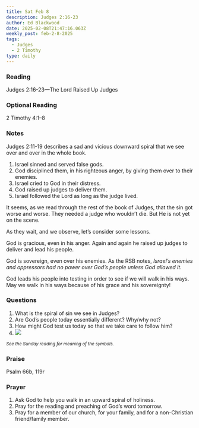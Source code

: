 ```yaml
---
title: Sat Feb 8
description: Judges 2:16-23
author: Ed Blackwood
date: 2025-02-08T21:47:16.063Z
weekly_post: feb-2-8-2025
tags:
  - Judges
  - 2 Timothy
type: daily
---
```

### Reading

Judges 2:16-23—The Lord Raised Up Judges

### Optional Reading

2 Timothy 4:1–8

### Notes



Judges 2:11-19 describes a sad and vicious downward spiral that we see over and over in the whole book. 

1. Israel sinned and served false gods.
2. God disciplined them, in his righteous anger, by giving them over to their enemies.
3. Israel cried to God in their distress.
4. God raised up judges to deliver them.
5. Israel followed the Lord as long as the judge lived.

It seems, as we read through the rest of the book of Judges, that the sin got worse and worse. They needed a judge who wouldn’t die. But He is not yet on the scene. 

As they wait, and we observe, let’s consider some lessons. 

God is gracious, even in his anger. Again and again he raised up judges to deliver and lead his people.

God is sovereign, even over his enemies. As the RSB notes, *Israel’s enemies and oppressors had no power over God’s people unless God allowed it.*

God leads his people into testing in order to see if we will walk in his ways. May we walk in his ways because of his grace and his sovereignty!

### Questions

1. What is the spiral of sin we see in Judges?
2. Are God’s people today essentially different? Why/why not?
3. How might God test us today so that we take care to follow him?
4. ![](/static/img/family_worship_study_ed-swedish_questions.png)

<div><small><i>See the Sunday reading for meaning of the symbols.</i></small></div>

### Praise

P﻿salm 66b, 119r

### Prayer

1. Ask God to help you walk in an upward spiral of holiness.
2. Pray for the reading and preaching of God’s word tomorrow.
3. Pray for a member of our church, for your family, and for a non-Christian friend/family member.